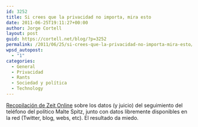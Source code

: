 ```yaml
---
id: 3252
title: Si crees que la privacidad no importa, mira esto
date: 2011-06-25T19:11:27+00:00
author: Jorge Cortell
layout: post
guid: https://cortell.net/blog/?p=3252
permalink: /2011/06/25/si-crees-que-la-privacidad-no-importa-mira-esto/
wpsd_autopost:
  - "1"
categories:
  - General
  - Privacidad
  - Rants
  - Sociedad y polí­tica
  - Technology
---
```

[Recopilación de Zeit Online](https://www.zeit.de/datenschutz/malte-spitz-data-retention) sobre los datos (y juicio) del seguimiento del teléfono del político Malte Spitz, junto con datos libremente disponibles en la red (Twitter, blog, webs, etc). El resultado da miedo.
